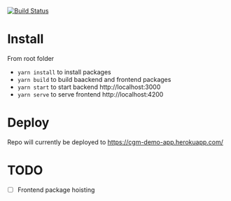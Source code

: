 [![Build Status](https://travis-ci.org/ovgu12/nestjs-demo-app.svg?branch=master)](https://travis-ci.org/ovgu12/nestjs-demo-app)

# Install
From root folder
- `yarn install` to install packages
- `yarn build` to build baackend and frontend packages
- `yarn start` to start backend http://localhost:3000
- `yarn serve` to serve frontend http://localhost:4200

# Deploy
Repo will currently be deployed to https://cgm-demo-app.herokuapp.com/

# TODO
- [ ] Frontend package hoisting
